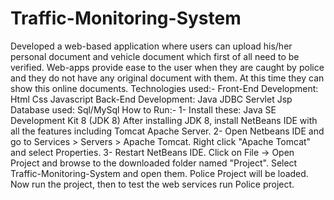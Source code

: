 # Traffic-Monitoring-System
Developed a web-based application where users can upload his/her personal document and vehicle document which first of all need to be
verified.
Web-apps provide ease to the user when they are caught by police and they do not have any original document with them. At this time they can show this
online documents.
Technologies used:-
Front-End Development:
	Html
	Css
	Javascript
Back-End Development:
	Java
	JDBC
	Servlet
	Jsp
Database used:
	Sql/MySql
How to Run:-
1- Install these:
     Java SE Development Kit 8 (JDK 8)
     After installing JDK 8, install NetBeans IDE with all the features including Tomcat Apache Server.
2- Open Netbeans IDE and go to Services > Servers > Apache Tomcat. Right click "Apache Tomcat" and select Properties. 
3- Restart NetBeans IDE. Click on File -> Open Project and browse to the downloaded folder named "Project". 
   Select Traffic-Monitoring-System and open them. Police Project will be loaded. Now run the project, then to test the web services run Police project.

